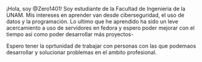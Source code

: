¡Hola, soy @Zero1401!
Soy estudiante de la Facultad de Ingenieria de la UNAM.
Mis intereses en aprender van desde ciberseguridad, el uso de datos y la programación.
Lo ultimo que he aprendido ha sido un leve acercamiento a uso de servidores en fedora 
y espero poder mejorar con el tiempo así como poder desarrollar más proyectos-

Espero tener la oprtunidad de trabajar con personas con las que podemaos desarrollar 
y solucionar problemas en el ambito profesional.

